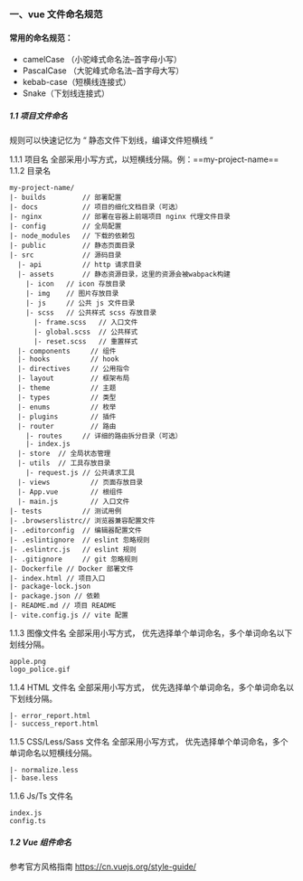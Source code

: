 ### 一、vue 文件命名规范

#### 常用的命名规范：

- camelCase （小驼峰式命名法–首字母小写）
- PascalCase （大驼峰式命名法–首字母大写）
- kebab-case（短横线连接式）
- Snake（下划线连接式）

##### 1.1 项目文件命名

规则可以快速记忆为 “ 静态文件下划线，编译文件短横线 ”

1.1.1 项目名
全部采用小写方式，以短横线分隔。例：==my-project-name==
1.1.2 目录名

```
my-project-name/
|- builds         // 部署配置
|- docs           // 项目的细化文档目录（可选）
|- nginx          // 部署在容器上前端项目 nginx 代理文件目录
|- config         // 全局配置
|- node_modules   // 下载的依赖包
|- public         // 静态页面目录
|- src            // 源码目录
  |- api          // http 请求目录
  |- assets       // 静态资源目录，这里的资源会被wabpack构建
    |- icon   // icon 存放目录
    |- img    // 图片存放目录
    |- js     // 公共 js 文件目录
    |- scss   // 公共样式 scss 存放目录
      |- frame.scss   // 入口文件
      |- global.scss  // 公共样式
      |- reset.scss   // 重置样式
  |- components     // 组件
  |- hooks          // hook
  |- directives     // 公用指令
  |- layout         // 框架布局
  |- theme          // 主题
  |- types          // 类型
  |- enums          // 枚举
  |- plugins        // 插件
  |- router         // 路由
    |- routes     // 详细的路由拆分目录（可选）
    |- index.js
  |- store  // 全局状态管理
  |- utils  // 工具存放目录
    |- request.js // 公共请求工具
  |- views          // 页面存放目录
  |- App.vue        // 根组件
  |- main.js        // 入口文件
|- tests          // 测试用例
|- .browserslistrc// 浏览器兼容配置文件
|- .editorconfig  // 编辑器配置文件
|- .eslintignore  // eslint 忽略规则
|- .eslintrc.js   // eslint 规则
|- .gitignore     // git 忽略规则
|- Dockerfile // Docker 部署文件
|- index.html // 项目入口
|- package-lock.json
|- package.json // 依赖
|- README.md // 项目 README
|- vite.config.js // vite 配置
```

1.1.3 图像文件名
全部采用小写方式， 优先选择单个单词命名，多个单词命名以下划线分隔。

```
apple.png
logo_police.gif
```

1.1.4 HTML 文件名
全部采用小写方式， 优先选择单个单词命名，多个单词命名以下划线分隔。

```
|- error_report.html
|- success_report.html
```

1.1.5 CSS/Less/Sass 文件名
全部采用小写方式， 优先选择单个单词命名，多个单词命名以短横线分隔。

```
|- normalize.less
|- base.less
```

1.1.6 Js/Ts 文件名

```
index.js
config.ts
```

##### 1.2 Vue 组件命名

参考官方风格指南 https://cn.vuejs.org/style-guide/

